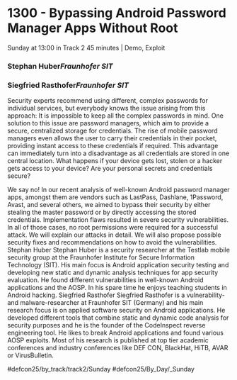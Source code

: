 # 1300 - Bypassing Android Password Manager Apps Without Root
Sunday at 13:00 in Track 2
45 minutes | Demo, Exploit
### Stephan Huber*Fraunhofer SIT*

### Siegfried Rasthofer*Fraunhofer SIT*

Security experts recommend using different, complex passwords for individual services, but everybody knows the issue arising from this approach: It is impossible to keep all the complex passwords in mind. One solution to this issue are password managers, which aim to provide a secure, centralized storage for credentials. The rise of mobile password managers even allows the user to carry their credentials in their pocket, providing instant access to these credentials if required. This advantage can immediately turn into a disadvantage as all credentials are stored in one central location. What happens if your device gets lost, stolen or a hacker gets access to your device? Are your personal secrets and credentials secure?

We say no! In our recent analysis of well-known Android password manager apps, amongst them are vendors such as LastPass, Dashlane, 1Password, Avast, and several others, we aimed to bypass their security by either stealing the master password or by directly accessing the stored credentials. Implementation flaws resulted in severe security vulnerabilities. In all of those cases, no root permissions were required for a successful attack. We will explain our attacks in detail. We will also propose possible security fixes and recommendations on how to avoid the vulnerabilities.
Stephan Huber
Stephan Huber is a security researcher at the Testlab mobile security group at the Fraunhofer Institute for Secure Information Technology (SIT). His main focus is Android application security testing and developing new static and dynamic analysis techniques for app security evaluation. He found different vulnerabilities in well-known Android applications and the AOSP. In his spare time he enjoys teaching students in Android hacking.
Siegfried Rasthofer
Siegfried Rasthofer is a vulnerability- and malware-researcher at Fraunhofer SIT (Germany) and his main research focus is on applied software security on Android applications. He developed different tools that combine static and dynamic code analysis for security purposes and he is the founder of the CodeInspect reverse engineering tool. He likes to break Android applications and found various AOSP exploits. Most of his research is published at top tier academic conferences and industry conferences like DEF CON, BlackHat, HiTB, AVAR or VirusBulletin.

#defcon25/by_track/track2/Sunday #defcon25/By_Day/_Sunday